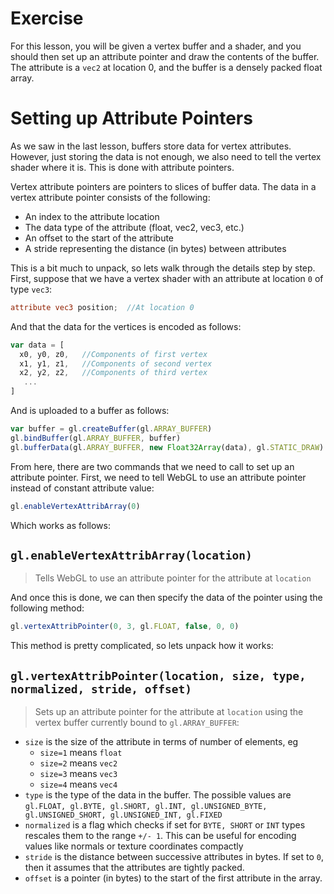 # Exercise

For this lesson, you will be given a vertex buffer and a shader, and you should then set up an attribute pointer and draw the contents of the buffer.  The attribute is a `vec2` at location 0, and the buffer is a densely packed float array.

# Setting up Attribute Pointers

As we saw in the last lesson, buffers store data for vertex attributes. However, just storing the data is not enough, we also need to tell the vertex shader where it is. This is done with attribute pointers.

Vertex attribute pointers are pointers to slices of buffer data.  The data in a vertex attribute pointer consists of the following:

* An index to the attribute location
* The data type of the attribute (float, vec2, vec3, etc.)
* An offset to the start of the attribute
* A stride representing the distance (in bytes) between attributes

This is a bit much to unpack, so lets walk through the details step by step.  First, suppose that we have a vertex shader with an attribute at location `0` of type `vec3`:

```glsl
attribute vec3 position;  //At location 0
```

And that the data for the vertices is encoded as follows:

```javascript
var data = [
  x0, y0, z0,   //Components of first vertex
  x1, y1, z1,   //Components of second vertex
  x2, y2, z2,   //Components of third vertex
   ...
]
```

And is uploaded to a buffer as follows:

```javascript
var buffer = gl.createBuffer(gl.ARRAY_BUFFER)
gl.bindBuffer(gl.ARRAY_BUFFER, buffer)
gl.bufferData(gl.ARRAY_BUFFER, new Float32Array(data), gl.STATIC_DRAW)
```

From here, there are two commands that we need to call to set up an attribute pointer.  First, we need to tell WebGL to use an attribute pointer instead of constant attribute value:

```javascript
gl.enableVertexAttribArray(0)
```

Which works as follows:

## `gl.enableVertexAttribArray(location)`
> Tells WebGL to use an attribute pointer for the attribute at `location`

And once this is done, we can then specify the data of the pointer using the following method:

```javascript
gl.vertexAttribPointer(0, 3, gl.FLOAT, false, 0, 0)
```

This method is pretty complicated, so lets unpack how it works:

## `gl.vertexAttribPointer(location, size, type, normalized, stride, offset)`
> Sets up an attribute pointer for the attribute at `location` using the vertex buffer currently bound to `gl.ARRAY_BUFFER`:
* `size` is the size of the attribute in terms of number of elements, eg
    + `size=1` means `float`
    + `size=2` means `vec2`
    + `size=3` means `vec3`
    + `size=4` means `vec4`
* `type` is the type of the data in the buffer.  The possible values are `gl.FLOAT, gl.BYTE, gl.SHORT, gl.INT, gl.UNSIGNED_BYTE, gl.UNSIGNED_SHORT, gl.UNSIGNED_INT, gl.FIXED`
* `normalized` is a flag which checks if set for `BYTE, SHORT` or `INT` types rescales them to the range `+/- 1`. This can be useful for encoding values like normals or texture coordinates compactly
* `stride` is the distance between successive attributes in bytes. If set to `0`, then it assumes that the attributes are tightly packed.
* `offset` is a pointer (in bytes) to the start of the first attribute in the array.
